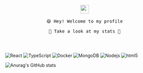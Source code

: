 <p align="center">
  <img src="https://user-images.githubusercontent.com/5679180/79618120-0daffb80-80be-11ea-819e-d2b0fa904d07.gif" width="27px">
  <br><br />
  <samp>
    😆 Hey! Welcome to my profile
    <br />
    <br />🍉 Take a look at my stats  🌱
    <br />
    <br />
  </samp>


</p>

<br />

<p>
<a><img alt="React" src="https://img.shields.io/badge/-React-45b8d8?style=flat-square&logo=react&logoColor=white" /></a>
<a><img alt="TypeScript" src="https://img.shields.io/badge/-TypeScript-007ACC?style=flat-square&logo=typescript&logoColor=white" /></a>
<a><img alt="Docker" src="https://img.shields.io/badge/-Docker-46a2f1?style=flat-square&logo=docker&logoColor=white" /></a>
<a><img alt="MongoDB" src="https://img.shields.io/badge/-MongoDB-13aa52?style=flat-square&logo=mongodb&logoColor=white" /></a>
<a><img alt="Nodejs" src="https://img.shields.io/badge/-Nodejs-43853d?style=flat-square&logo=Node.js&logoColor=white" /></a>
<a><img alt="html5" src="https://img.shields.io/badge/-HTML5-E34F26?style=flat-square&logo=html5&logoColor=white" /></a>
</p>

![Anurag's GitHub stats](https://github-readme-stats.vercel.app/api?username=ZihaoLiu0927&show_icons=true&theme=radical)

<!--
**ZihaoLiu0927/ZihaoLiu0927** is a ✨ _special_ ✨ repository because its `README.md` (this file) appears on your GitHub profile.

Here are some ideas to get you started:

- 🔭 I’m currently working on ...
- 🌱 I’m currently learning ...
- 👯 I’m looking to collaborate on ...
- 🤔 I’m looking for help with ...
- 💬 Ask me about ...
- 📫 How to reach me: ...
- 😄 Pronouns: ...
- ⚡ Fun fact: ...
-->
